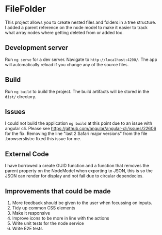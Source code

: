 # FileFolder

This project allows you to create nested files and folders in a tree structure. I added a parent reference on the node model to make it easier to track what array nodes where getting deleted from or added too. 

## Development server

Run `ng serve` for a dev server. Navigate to `http://localhost:4200/`. The app will automatically reload if you change any of the source files.

## Build

Run `ng build` to build the project. The build artifacts will be stored in the `dist/` directory.

## Issues

I could not build the application `ng build` at this point due to an issue with angular cli. Please see https://github.com/angular/angular-cli/issues/22606 for the fix. Removing the line "last 2 Safari major versions" from the file .browserslistrc fixed this issue for me.

## External Code

I have borrowed a create GUID function and a function that removes the parent property on the NodeModel when exporting to JSON, this is so the JSON can render for display and not fail due to circular dependecies.

## Improvements that could be made

1. More feedback should be given to the user when focussing on inputs.
1. Tidy up common CSS elements
1. Make it responsive
1. Improve icons to be more in line with the actions
1. Write unit tests for the node service
1. Write E2E tests